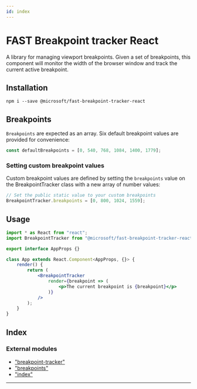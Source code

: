 ```yaml
---
id: index
---
```



FAST Breakpoint tracker React
=============================

A library for managing viewport breakpoints. Given a set of breakpoints, this component will monitor the width of the browser window and track the current active breakpoint.

Installation
------------

`npm i --save @microsoft/fast-breakpoint-tracker-react`

Breakpoints
-----------

`Breakpoints` are expected as an array. Six default breakpoint values are provided for convenience:

```jsx
const defaultBreakpoints = [0, 540, 768, 1084, 1400, 1779];
```

### Setting custom breakpoint values

Custom breakpoint values are defined by setting the `breakpoints` value on the BreakpointTracker class with a new array of number values:

```jsx
// Set the public static value to your custom breakpoints
BreakpointTracker.breakpoints = [0, 800, 1024, 1559];
```

Usage
-----

```jsx
import * as React from "react";
import BreakpointTracker from "@microsoft/fast-breakpoint-tracker-react";

export interface AppProps {}

class App extends React.Component<AppProps, {}> {
    render() {
        return (
            <BreakpointTracker
                render={breakpoint => (
                    <p>The current breakpoint is {breakpoint}</p>
                )}
            />
        );
    }
}
```

## Index

### External modules

* ["breakpoint-tracker"](modules/_breakpoint_tracker_.md)
* ["breakpoints"](modules/_breakpoints_.md)
* ["index"](modules/_index_.md)

---

